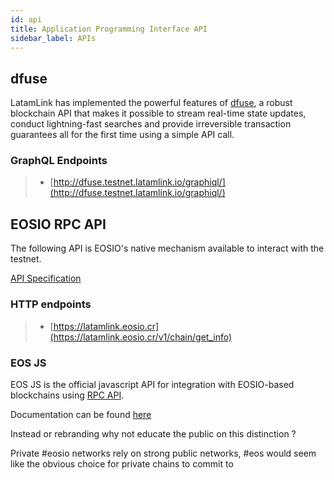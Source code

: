 ```yaml
---
id: api
title: Application Programming Interface API
sidebar_label: APIs
---
```



## dfuse 	 

LatamLink has implemented the powerful features of [dfuse](https://www.dfuse.io/en), a robust blockchain API that makes it possible to stream real-time state updates, conduct lightning-fast searches and provide irreversible transaction guarantees all for the first time using a simple API call.

### GraphQL Endpoints


>  - [http://dfuse.testnet.latamlink.io/graphiql/](http://dfuse.testnet.latamlink.io/graphiql/)


## EOSIO RPC API 

The following API is EOSIO's native mechanism available to interact with the testnet.

[API Specification](https://developers.eos.io/manuals/eos/latest/nodeos/plugins/chain_api_plugin/api-reference/index)


### HTTP endpoints

> - [https://latamlink.eosio.cr](https://latamlink.eosio.cr/v1/chain/get_info)


### EOS JS

EOS JS is the official javascript API for integration with EOSIO-based blockchains using [RPC API](https://developers.eos.io/eosio-nodeos/reference).

Documentation can be found [here](https://eosio.github.io/eosjs)


Instead or rebranding why not educate the public on this distinction ?

Private #eosio networks rely on strong public networks, #eos would seem like the obvious choice for private chains to commit to